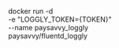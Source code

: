 docker run -d \
  -e "LOGGLY_TOKEN={TOKEN}" \
  --name paysavvy_loggly \
  paysavvy/fluentd_loggly

